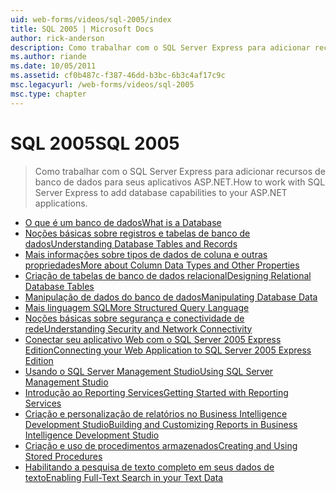 ```yaml
---
uid: web-forms/videos/sql-2005/index
title: SQL 2005 | Microsoft Docs
author: rick-anderson
description: Como trabalhar com o SQL Server Express para adicionar recursos de banco de dados para seus aplicativos ASP.NET.
ms.author: riande
ms.date: 10/05/2011
ms.assetid: cf0b487c-f387-46dd-b3bc-6b3c4af17c9c
msc.legacyurl: /web-forms/videos/sql-2005
msc.type: chapter
---
```

<a name="sql-2005"></a><span data-ttu-id="ddd42-103">SQL 2005</span><span class="sxs-lookup"><span data-stu-id="ddd42-103">SQL 2005</span></span>
====================
> <span data-ttu-id="ddd42-104">Como trabalhar com o SQL Server Express para adicionar recursos de banco de dados para seus aplicativos ASP.NET.</span><span class="sxs-lookup"><span data-stu-id="ddd42-104">How to work with SQL Server Express to add database capabilities to your ASP.NET applications.</span></span>


- [<span data-ttu-id="ddd42-105">O que é um banco de dados</span><span class="sxs-lookup"><span data-stu-id="ddd42-105">What is a Database</span></span>](what-is-a-database.md)
- [<span data-ttu-id="ddd42-106">Noções básicas sobre registros e tabelas de banco de dados</span><span class="sxs-lookup"><span data-stu-id="ddd42-106">Understanding Database Tables and Records</span></span>](understanding-database-tables-and-records.md)
- [<span data-ttu-id="ddd42-107">Mais informações sobre tipos de dados de coluna e outras propriedades</span><span class="sxs-lookup"><span data-stu-id="ddd42-107">More about Column Data Types and Other Properties</span></span>](more-about-column-data-types-and-other-properties.md)
- [<span data-ttu-id="ddd42-108">Criação de tabelas de banco de dados relacional</span><span class="sxs-lookup"><span data-stu-id="ddd42-108">Designing Relational Database Tables</span></span>](designing-relational-database-tables.md)
- [<span data-ttu-id="ddd42-109">Manipulação de dados do banco de dados</span><span class="sxs-lookup"><span data-stu-id="ddd42-109">Manipulating Database Data</span></span>](manipulating-database-data.md)
- [<span data-ttu-id="ddd42-110">Mais linguagem SQL</span><span class="sxs-lookup"><span data-stu-id="ddd42-110">More Structured Query Language</span></span>](more-structured-query-language.md)
- [<span data-ttu-id="ddd42-111">Noções básicas sobre segurança e conectividade de rede</span><span class="sxs-lookup"><span data-stu-id="ddd42-111">Understanding Security and Network Connectivity</span></span>](understanding-security-and-network-connectivity.md)
- [<span data-ttu-id="ddd42-112">Conectar seu aplicativo Web com o SQL Server 2005 Express Edition</span><span class="sxs-lookup"><span data-stu-id="ddd42-112">Connecting your Web Application to SQL Server 2005 Express Edition</span></span>](connecting-your-web-application-to-sql-server-2005-express-edition.md)
- [<span data-ttu-id="ddd42-113">Usando o SQL Server Management Studio</span><span class="sxs-lookup"><span data-stu-id="ddd42-113">Using SQL Server Management Studio</span></span>](using-sql-server-management-studio.md)
- [<span data-ttu-id="ddd42-114">Introdução ao Reporting Services</span><span class="sxs-lookup"><span data-stu-id="ddd42-114">Getting Started with Reporting Services</span></span>](getting-started-with-reporting-services.md)
- [<span data-ttu-id="ddd42-115">Criação e personalização de relatórios no Business Intelligence Development Studio</span><span class="sxs-lookup"><span data-stu-id="ddd42-115">Building and Customizing Reports in Business Intelligence Development Studio</span></span>](building-and-customizing-reports-in-business-intelligence-development-studio.md)
- [<span data-ttu-id="ddd42-116">Criação e uso de procedimentos armazenados</span><span class="sxs-lookup"><span data-stu-id="ddd42-116">Creating and Using Stored Procedures</span></span>](creating-and-using-stored-procedures.md)
- [<span data-ttu-id="ddd42-117">Habilitando a pesquisa de texto completo em seus dados de texto</span><span class="sxs-lookup"><span data-stu-id="ddd42-117">Enabling Full-Text Search in your Text Data</span></span>](enabling-full-text-search-in-your-text-data.md)
